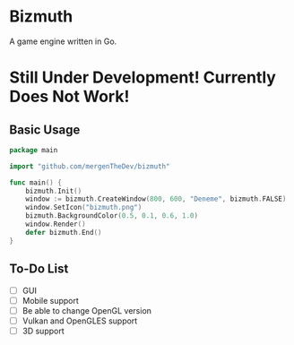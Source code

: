 # Bizmuth
A game engine written in Go.

# Still Under Development! Currently Does Not Work!

## Basic Usage
```go
package main

import "github.com/mergenTheDev/bizmuth"

func main() {
	bizmuth.Init()
	window := bizmuth.CreateWindow(800, 600, "Deneme", bizmuth.FALSE)
	window.SetIcon("bizmuth.png")
	bizmuth.BackgroundColor(0.5, 0.1, 0.6, 1.0)
	window.Render()
	defer bizmuth.End()
}
```

## To-Do List

- [ ] GUI
- [ ] Mobile support
- [ ] Be able to change OpenGL version
- [ ] Vulkan and OpenGLES support
- [ ] 3D support
